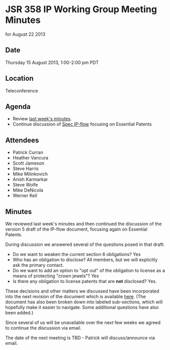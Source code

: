 # JSR 358 IP Working Group Meeting Minutes  
for August 22 2013

## Date

Thursday 15 August 2013, 1:00-2:00 pm PDT

## Location

Teleconference

## Agenda

*   Review [last week's minutes](https://java.net/projects/jsr358/downloads/download/Meeting%20Materials/JSR-358-IPWG-Minutes-Aug-15-2013.md).
*   Continue discussion of [Spec IP-flow](https://java.net/projects/jsr358/downloads/download/Meeting%20Materials/IP-flow-v5.pdf) focusing on Essential Patents

## Attendees

*   Patrick Curran
*   Heather Vancura
*   Scott Jameson
*   Steve Harris
*   Mike Milinkovich
*   Anish Karmarkar
*   Steve Wolfe
*   Mike DeNicola
*   Werner Keil

## Minutes

We reviewed last week's minutes and then continued the discussion of the version 5 draft of the IP-flow document, focusing again on Essential Patents.

During discussion we answered several of the questions posed in that draft:

*   Do we want to weaken the current section 6 obligations? Yes
*   Who has an obligation to disclose? All members, but we will explicitly ask the primary contact.
*   Do we want to add an option to "opt out" of the obligation to license as a means of protecting "crown jewels"? Yes
*   Is there any obligation to license patents that are **not** disclosed? Yes.

These decisions and other matters we discussed have been incorporated into the next revision of the document which is available [here](https://java.net/downloads/jsr358/Meeting%20Materials/IP-flow-v6.pdf). (The document has also been broken down into labeled sub-sections, which will hopefully make it easier to navigate. Some additional questions have also been added.)

Since several of us will be unavailable over the next few weeks we agreed to continue the discussion via email.

The date of the next meeting is TBD - Patrick will discuss/announce via email.